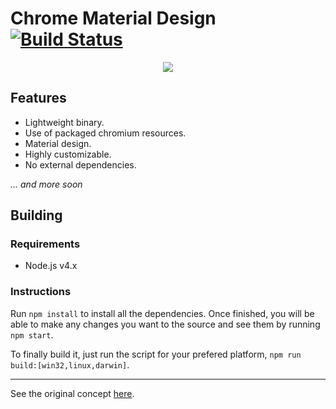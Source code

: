 # Chrome Material Design [![Build Status](https://travis-ci.org/iiegor/chrome-material.svg?branch=master)](https://travis-ci.org/iiegor/chrome-material)

<div style="text-align:center">
  <img src="http://i.imgur.com/t1disyP.png">
</div>

## Features
- Lightweight binary.
- Use of packaged chromium resources.
- Material design.
- Highly customizable.
- No external dependencies.

*... and more soon*

## Building

### Requirements
- Node.js v4.x

### Instructions
Run ``npm install`` to install all the dependencies.
Once finished, you will be able to make any changes you want to the source and see them by running ``npm start``.

To finally build it, just run the script for your prefered platform, ``npm run build:[win32,linux,darwin]``.

- - - 
See the original concept [here](https://www.behance.net/gallery/27368683/Google-Chrome-Material-Concept).
